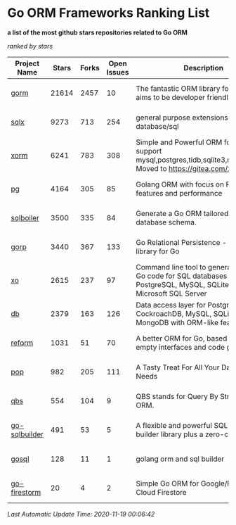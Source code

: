 Go ORM Frameworks Ranking List
==========

**a list of the most github stars repositories related to Go ORM**

*ranked by stars*

| Project Name | Stars | Forks | Open Issues | Description | Last Commit |
| ------------ | ----- | ----- | ----------- | ----------- | ----------- |
| [gorm](https://github.com/go-gorm/gorm) | 21614 | 2457 | 10 | The fantastic ORM library for Golang, aims to be developer friendly | 2020-11-18 11:06:49 |
| [sqlx](https://github.com/jmoiron/sqlx) | 9273 | 713 | 254 | general purpose extensions to golang's database/sql | 2020-06-15 14:10:59 |
| [xorm](https://github.com/go-xorm/xorm) | 6241 | 783 | 308 | Simple and Powerful ORM for Go, support mysql,postgres,tidb,sqlite3,mssql,oracle, Moved to https://gitea.com/xorm/xorm | 2019-10-15 07:03:49 |
| [pg](https://github.com/go-pg/pg) | 4164 | 305 | 85 | Golang ORM with focus on PostgreSQL features and performance | 2020-11-18 15:42:34 |
| [sqlboiler](https://github.com/volatiletech/sqlboiler) | 3500 | 335 | 84 | Generate a Go ORM tailored to your database schema. | 2020-11-17 02:36:30 |
| [gorp](https://github.com/go-gorp/gorp) | 3440 | 367 | 133 | Go Relational Persistence - an ORM-ish library for Go | 2019-10-26 21:47:07 |
| [xo](https://github.com/xo/xo) | 2615 | 237 | 97 | Command line tool to generate idiomatic Go code for SQL databases supporting PostgreSQL, MySQL, SQLite, Oracle, and Microsoft SQL Server | 2020-04-25 01:19:23 |
| [db](https://github.com/upper/db) | 2379 | 163 | 126 | Data access layer for PostgreSQL, CockroachDB, MySQL, SQLite and MongoDB with ORM-like features. | 2020-09-17 16:21:06 |
| [reform](https://github.com/go-reform/reform) | 1031 | 51 | 70 | A better ORM for Go, based on non-empty interfaces and code generation. | 2020-10-15 07:15:48 |
| [pop](https://github.com/gobuffalo/pop) | 982 | 205 | 111 | A Tasty Treat For All Your Database Needs | 2020-10-20 06:24:26 |
| [qbs](https://github.com/coocood/qbs) | 554 | 104 | 9 | QBS stands for Query By Struct. A Go ORM. | 2017-04-18 01:16:07 |
| [go-sqlbuilder](https://github.com/huandu/go-sqlbuilder) | 491 | 53 | 5 | A flexible and powerful SQL string builder library plus a zero-config ORM. | 2020-11-02 02:53:27 |
| [gosql](https://github.com/rushteam/gosql) | 128 | 11 | 1 | golang orm and sql builder | 2020-10-11 09:02:01 |
| [go-firestorm](https://github.com/jschoedt/go-firestorm) | 20 | 4 | 2 | Simple Go ORM for Google/Firebase Cloud Firestore | 2020-07-07 16:31:05 |

*Last Automatic Update Time: 2020-11-19 00:06:42*